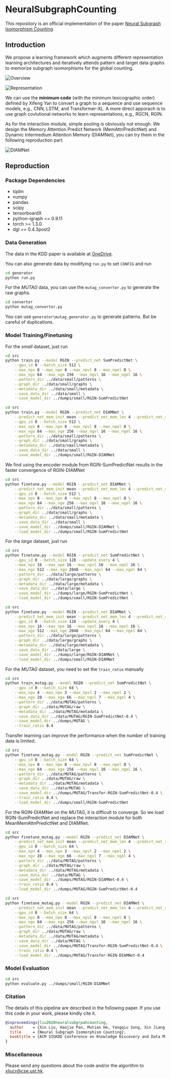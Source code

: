 # NeuralSubgraphCounting

This repository is an official implementation of the paper [Neural Subgraph Isomorphism Counting](https://arxiv.org/abs/1912.11589).

## Introduction

We propose a learning framework which augments different representation learning architectures and iteratively attends pattern and target data graphs to memorize subgraph isomorphisms for the global counting.

![Overview](figure/overview.png)

![Representation](figure/representation.png)

We can use the **minimum code** (with the minimum lexicographic order) defined by Xifeng Yan to convert a graph to a sequence and use sequence models, e.g., CNN, LSTM, and Transformer-XL. A more direct apporach is to use graph covlutional networks to learn representations, e.g., RGCN, RGIN.

As for the interaction module, simple pooling is obviously not enough. We design the Memory Attention Predict Network (MemAttnPredictNet) and Dynamic Intermedium Attention Memory (DIAMNet), you can try them in the following reproduction part.

![DIAMNet](figure/diamnet.png)

## Reproduction

### Package Dependencies

* tqdm
* numpy
* pandas
* scipy
* tensorboardX
* python-igraph == 0.9.11
* torch >= 1.3.0
* dgl == 0.4.3post2


### Data Generation
The data in the KDD paper is available at [OneDrive](https://hkustconnect-my.sharepoint.com/:f:/g/personal/xliucr_connect_ust_hk/EqEONJuKHLVGo7ky759-ZvEB4WjWe2bKG2A725AGSD6G9g?e=HhIFeb).

You can also generate data by modifying `run.py` to set `CONFIG` and run 
```bash
cd generator
python run.py
```

For the *MUTAG* data, you can use the `mutag_convertor.py` to generate the raw graphs.
```bash
cd convertor
python mutag_convertor.py
```

You can use `generator\mutag_generator.py` to generate patterns. But be careful of duplications.

### Model Training/Finetuning

For the *small* dataset, just run
```bash
cd src
python train.py --model RGIN --predict_net SumPredictNet \
    --gpu_id 0 --batch_size 512 \
    --max_npv 8 --max_npe 8 --max_npvl 8 --max_npel 8 \
    --max_ngv 64 --max_nge 256 --max_ngvl 16 --max_ngel 16 \
    --pattern_dir ../data/small/patterns \
    --graph_dir ../data/small/graphs \
    --metadata_dir ../data/small/metadata \
    --save_data_dir ../data/small \
    --save_model_dir ../dumps/small/RGIN-SumPredictNet
```

```bash
cd src
python train.py --model RGIN --predict_net DIAMNet \
    --predict_net_mem_init mean --predict_net_mem_len 4 --predict_net_recurrent_steps 3 \
    --gpu_id 0 --batch_size 512 \
    --max_npv 8 --max_npe 8 --max_npvl 8 --max_npel 8 \
    --max_ngv 64 --max_nge 256 --max_ngvl 16 --max_ngel 16 \
    --pattern_dir ../data/small/patterns \
    --graph_dir ../data/small/graphs \
    --metadata_dir ../data/small/metadata \
    --save_data_dir ../data/small \
    --save_model_dir ../dumps/small/RGIN-DIAMNet
```

We find using the encoder module from RGIN-SumPredictNet results in the faster convergence of RGIN-DIAMNet

```bash
cd src
python finetune.py --model RGIN --predict_net DIAMNet \
    --predict_net_mem_init mean --predict_net_mem_len 4 --predict_net_recurrent_steps 3 \
    --gpu_id 0 --batch_size 512 \
    --max_npv 8 --max_npe 8 --max_npvl 8 --max_npel 8 \
    --max_ngv 64 --max_nge 256 --max_ngvl 16 --max_ngel 16 \
    --pattern_dir ../data/small/patterns \
    --graph_dir ../data/small/graphs \
    --metadata_dir ../data/small/metadata \
    --save_data_dir ../data/small \
    --save_model_dir ../dumps/small/RGIN-DIAMNet \
    --load_model_dir ../dumps/small/RGIN-SumPredictNet
```


For the *large* dataset, just run
```bash
cd src
python finetune.py --model RGIN --predict_net SumPredictNet \
    --gpu_id 0 --batch_size 128 --update_every 4 \
    --max_npv 16 --max_npe 16 --max_npvl 16 --max_npel 16 \
    --max_ngv 512 --max_nge 2048 --max_ngvl 64 --max_ngel 64 \
    --pattern_dir ../data/large/patterns \
    --graph_dir ../data/large/graphs \
    --metadata_dir ../data/large/metadata \
    --save_data_dir ../data/large \
    --save_model_dir ../dumps/large/RGIN-SumPredictNet \
    --load_model_dir ../dumps/small/RGIN-SumPredictNet
```

```bash
cd src
python finetune.py --model RGIN --predict_net DIAMNet \
    --predict_net_mem_init mean --predict_net_mem_len 4 --predict_net_recurrent_steps 3 \
    --gpu_id 0 --batch_size 128 --update_every 4 \
    --max_npv 16 --max_npe 16 --max_npvl 16 --max_npel 16 \
    --max_ngv 512 --max_nge 2048 --max_ngvl 64 --max_ngel 64 \
    --pattern_dir ../data/large/patterns \
    --graph_dir ../data/large/graphs \
    --metadata_dir ../data/large/metadata \
    --save_data_dir ../data/large \
    --save_model_dir ../dumps/large/RGIN-DIAMNet \
    --load_model_dir ../dumps/small/RGIN-DIAMNet
```


For the *MUTAG* dataset, you need to set the `train_ratio` manually
```bash
cd src
python train_mutag.py --model RGIN --predict_net SumPredictNet \
    --gpu_id 0 --batch_size 64 \
    --max_npv 4 --max_npe 3 --max_npvl 2 --max_npel 2 \
    --max_ngv 28 --max_nge 66 --max_ngvl 7 --max_ngel 4 \
    --pattern_dir ../data/MUTAG/patterns \
    --graph_dir ../data/MUTAG/raw \
    --metadata_dir ../data/MUTAG/metadata \
    --save_data_dir ../data/MUTAG/RGIN-SumPredictNet-0.4 \
    --save_model_dir ../dumps/MUTAG \
    --train_ratio 0.4
```

Transfer learning can improve the performance when the number of training data is limited.

```bash
cd src
python finetune_mutag.py --model RGIN --predict_net SumPredictNet \
    --gpu_id 0 --batch_size 64 \
    --max_npv 8 --max_npe 8 --max_npvl 8 --max_npel 8 \
    --max_ngv 64 --max_nge 256 --max_ngvl 16 --max_ngel 16 \
    --pattern_dir ../data/MUTAG/patterns \
    --graph_dir ../data/MUTAG/raw \
    --metadata_dir ../data/MUTAG/metadata \
    --save_data_dir ../data/MUTAG \
    --save_model_dir ../dumps/MUTAG/Transfer-RGIN-SumPredictNet-0.4 \
    --train_ratio 0.4 \
    --load_model_dir ../dumps/small/RGIN-SumPredictNet
```

For the RGIN-DIAMNet on the *MUTAG*, it is difficult to converge. So we load RGIN-SumPredictNet and replace the interaction module for both MeanMemAttnPredictNet and DIAMNet.

```bash
cd src
python finetune_mutag.py --model RGIN --predict_net DIAMNet \
    --predict_net_mem_init mean --predict_net_mem_len 4 --predict_net_recurrent_steps 1 \
    --gpu_id 0 --batch_size 64 \
    --max_npv 4 --max_npe 3 --max_npvl 2 --max_npel 2 \
    --max_ngv 28 --max_nge 66 --max_ngvl 7 --max_ngel 4 \
    --pattern_dir ../data/MUTAG/patterns \
    --graph_dir ../data/MUTAG/raw \
    --metadata_dir ../data/MUTAG/metadata \
    --save_data_dir ../data/MUTAG \
    --save_model_dir ../dumps/MUTAG/RGIN-DIAMNet-0.4 \
    --train_ratio 0.4 \
    --load_model_dir ../dumps/MUTAG/RGIN-SumPredictNet-0.4
```

```bash
cd src
python finetune_mutag.py --model RGIN --predict_net DIAMNet \
    --predict_net_mem_init mean --predict_net_mem_len 4 --predict_net_recurrent_steps 1 \
    --gpu_id 0 --batch_size 64 \
    --max_npv 8 --max_npe 8 --max_npvl 8 --max_npel 8 \
    --max_ngv 64 --max_nge 256 --max_ngvl 16 --max_ngel 16 \
    --pattern_dir ../data/MUTAG/patterns \
    --graph_dir ../data/MUTAG/raw \
    --metadata_dir ../data/MUTAG/metadata \
    --save_data_dir ../data/MUTAG \
    --save_model_dir ../dumps/MUTAG/Transfer-RGIN-SumPredictNet-0.4 \
    --train_ratio 0.4 \
    --load_model_dir ../dumps/MUTAG/Transfer-RGIN-DIAMNet-0.4
```

### Model Evaluation
```bash
cd src
python evaluate.py ../dumps/small/RGIN-DIAMNet
```

### Citation

The details of this pipeline are described in the following paper. If you use this code in your work, please kindly cite it.

```bibtex
@inproceedings{liu2020neuralsubgrpahcounting,
  author    = {Xin Liu, Haojie Pan, Mutian He, Yangqiu Song, Xin Jiang, Lifeng Shang},
  title     = {Neural Subgraph Isomorphism Counting},
  booktitle = {ACM SIGKDD Conference on Knowledge Discovery and Data Mining {KDD} 2020, August 23-27, 2020, San Diego, United States.}
}
```

### Miscellaneous

Please send any questions about the code and/or the algorithm to <xliucr@cse.ust.hk>.
